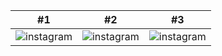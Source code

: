 
| #1 | #2  | #3  |
| ------- | --- | --- |
| ![instagram](https://s6.uupload.ir/files/1_x2we.png) | ![instagram](https://s6.uupload.ir/files/3_7vdp.png) | ![instagram](https://s6.uupload.ir/files/5_3n6c.png) |










